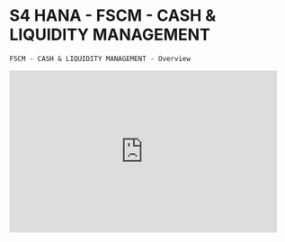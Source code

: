 # S4 HANA - FSCM - CASH & LIQUIDITY MANAGEMENT

```
FSCM - CASH & LIQUIDITY MANAGEMENT - Overview

```

<iframe src="https://onedrive.live.com/embed?cid=971D1A17FB31F32E&resid=971D1A17FB31F32E%21350&authkey=AI_oKiMMkTbIh24&em=2" width="476" height="288" frameborder="0" scrolling="no"></iframe>